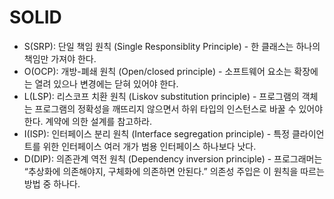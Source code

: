 # SOLID

- S(SRP): 단일 책임 원칙 (Single Responsiblity Principle) - 한 클래스는 하나의 책임만 가져야 한다.
- O(OCP): 개방-폐쇄 원칙 (Open/closed principle) - 소프트웨어 요소는 확장에는 열려 있으나 변경에는 닫혀 있어야 한다.
- L(LSP): 리스코프 치환 원칙 (Liskov substitution principle) - 프로그램의 객체는 프로그램의 정확성을 깨뜨리지 않으면서 하위 타입의 인스턴스로 바꿀 수 있어야 한다. 계약에 의한 설계를 참고하라.
- I(ISP): 인터페이스 분리 원칙 (Interface segregation principle) - 특정 클라이언트를 위한 인터페이스 여러 개가 범용 인터페이스 하나보다 낫다.
- D(DIP): 의존관계 역전 원칙 (Dependency inversion principle) - 프로그래머는 “추상화에 의존해야지, 구체화에 의존하면 안된다.” 의존성 주입은 이 원칙을 따르는 방법 중 하나다.
